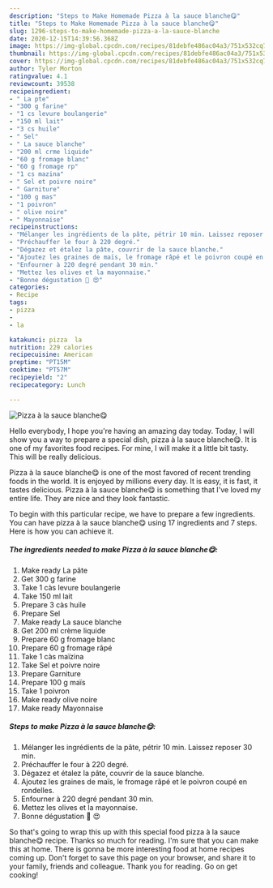 ```yaml
---
description: "Steps to Make Homemade Pizza à la sauce blanche😋"
title: "Steps to Make Homemade Pizza à la sauce blanche😋"
slug: 1296-steps-to-make-homemade-pizza-a-la-sauce-blanche
date: 2020-12-15T14:39:56.368Z
image: https://img-global.cpcdn.com/recipes/81debfe486ac04a3/751x532cq70/pizza-a-la-sauce-blanche😋-photo-principale-de-la-recette.jpg
thumbnail: https://img-global.cpcdn.com/recipes/81debfe486ac04a3/751x532cq70/pizza-a-la-sauce-blanche😋-photo-principale-de-la-recette.jpg
cover: https://img-global.cpcdn.com/recipes/81debfe486ac04a3/751x532cq70/pizza-a-la-sauce-blanche😋-photo-principale-de-la-recette.jpg
author: Tyler Morton
ratingvalue: 4.1
reviewcount: 39538
recipeingredient:
- " La pte"
- "300 g farine"
- "1 cs levure boulangerie"
- "150 ml lait"
- "3 cs huile"
- " Sel"
- " La sauce blanche"
- "200 ml crme liquide"
- "60 g fromage blanc"
- "60 g fromage rp"
- "1 cs mazina"
- " Sel et poivre noire"
- " Garniture"
- "100 g mas"
- "1 poivron"
- " olive noire"
- " Mayonnaise"
recipeinstructions:
- "Mélanger les ingrédients de la pâte, pétrir 10 min. Laissez reposer 30 min."
- "Préchauffer le four à 220 degré."
- "Dégazez et étalez la pâte, couvrir de la sauce blanche."
- "Ajoutez les graines de maïs, le fromage râpé et le poivron coupé en rondelles."
- "Enfourner à 220 degré pendant 30 min."
- "Mettez les olives et la mayonnaise."
- "Bonne dégustation 🍕 😍"
categories:
- Recipe
tags:
- pizza
- 
- la

katakunci: pizza  la 
nutrition: 229 calories
recipecuisine: American
preptime: "PT15M"
cooktime: "PT57M"
recipeyield: "2"
recipecategory: Lunch

---
```



![Pizza à la sauce blanche😋](https://img-global.cpcdn.com/recipes/81debfe486ac04a3/751x532cq70/pizza-a-la-sauce-blanche😋-photo-principale-de-la-recette.jpg)

Hello everybody, I hope you're having an amazing day today. Today, I will show you a way to prepare a special dish, pizza à la sauce blanche😋. It is one of my favorites food recipes. For mine, I will make it a little bit tasty. This will be really delicious.

Pizza à la sauce blanche😋 is one of the most favored of recent trending foods in the world. It is enjoyed by millions every day. It is easy, it is fast, it tastes delicious. Pizza à la sauce blanche😋 is something that I've loved my entire life. They are nice and they look fantastic.




To begin with this particular recipe, we have to prepare a few ingredients. You can have pizza à la sauce blanche😋 using 17 ingredients and 7 steps. Here is how you can achieve it.

<!--inarticleads1-->

##### The ingredients needed to make Pizza à la sauce blanche😋:

1. Make ready  La pâte
1. Get 300 g farine
1. Take 1 càs levure boulangerie
1. Take 150 ml lait
1. Prepare 3 càs huile
1. Prepare  Sel
1. Make ready  La sauce blanche
1. Get 200 ml crème liquide
1. Prepare 60 g fromage blanc
1. Prepare 60 g fromage râpé
1. Take 1 càs maïzina
1. Take  Sel et poivre noire
1. Prepare  Garniture
1. Prepare 100 g maïs
1. Take 1 poivron
1. Make ready  olive noire
1. Make ready  Mayonnaise




<!--inarticleads2-->

##### Steps to make Pizza à la sauce blanche😋:

1. Mélanger les ingrédients de la pâte, pétrir 10 min. Laissez reposer 30 min.
1. Préchauffer le four à 220 degré.
1. Dégazez et étalez la pâte, couvrir de la sauce blanche.
1. Ajoutez les graines de maïs, le fromage râpé et le poivron coupé en rondelles.
1. Enfourner à 220 degré pendant 30 min.
1. Mettez les olives et la mayonnaise.
1. Bonne dégustation 🍕 😍




So that's going to wrap this up with this special food pizza à la sauce blanche😋 recipe. Thanks so much for reading. I'm sure that you can make this at home. There is gonna be more interesting food at home recipes coming up. Don't forget to save this page on your browser, and share it to your family, friends and colleague. Thank you for reading. Go on get cooking!
